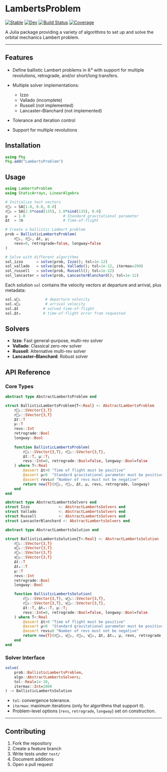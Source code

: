 # LambertsProblem

[![Stable](https://img.shields.io/badge/docs-stable-blue.svg)](https://burtony3.github.io/LambertsProblem.jl/stable/)
[![Dev](https://img.shields.io/badge/docs-dev-blue.svg)](https://burtony3.github.io/LambertsProblem.jl/dev/)
[![Build Status](https://github.com/burtony3/LambertsProblem.jl/actions/workflows/CI.yml/badge.svg?branch=main)](https://github.com/burtony3/LambertsProblem.jl/actions/workflows/CI.yml?query=branch%3Amain)
[![Coverage](https://codecov.io/gh/burtony3/LambertsProblem.jl/branch/main/graph/badge.svg)](https://codecov.io/gh/burtony3/LambertsProblem.jl)

A Julia package providing a variety of algorithms to set up and solve the orbital mechanics Lambert problem.

---

## Features

* Define ballistic Lambert problems in ℝ³ with support for multiple revolutions, retrograde, and/or short/long transfers.
* Multiple solver implementations:

  * Izzo
  * Vallado (incomplete)
  * Russell (not implemented)
  * Lancaster–Blanchard (not implemented)

* Tolerance and iteration control
* Support for multiple revolutions

## Installation

```julia
using Pkg
Pkg.add("LambertsProblem")
```

## Usage

```julia
using LambertsProblem
using StaticArrays, LinearAlgebra

# Initialize test vectors
r⃗₁ = SA[1.0, 0.0, 0.0]
r⃗₂ = SA[2.0*cosd(135), 2.0*sind(135), 0.0]
μ   = 1.0                 # Standard gravitational parameter
Δt  = 3π                  # Time-of-flight

# Create a ballistic Lambert problem
prob = BallisticLambertsProblem(
    r⃗₁, r⃗₂, Δt, μ;
    revs=0, retrograde=false, longway=false
)

# Solve with different algorithms
sol_izzo      = solve(prob, Izzo(); tol=1e-12)
sol_vallado   = solve(prob, Vallado(); tol=1e-12, itermax=200)
sol_russell   = solve(prob, Russell(); tol=1e-12)
sol_lancaster = solve(prob, LancasterBlanchard(); tol=1e-12)
```

Each solution `sol` contains the velocity vectors at departure and arrival, plus metadata:

```julia
sol.v⃗₁           # departure velocity
sol.v⃗₂           # arrival velocity
sol.Δt           # solved time-of-flight
sol.Δtₑ          # time-of-flight error from requested
```

## Solvers

* **Izzo**: Fast general-purpose, multi-rev solver
* **Vallado**: Classical zero-rev solver
* **Russell**: Alternative multi-rev solver
* **Lancaster–Blanchard**: Robust solver

## API Reference

### Core Types

```julia
abstract type AbstractLambertsProblem end

struct BallisticLambertsProblem{T<:Real} <: AbstractLambertsProblem
    r⃗₁::SVector{3,T}
    r⃗₂::SVector{3,T}
    Δt::T
    μ::T
    revs::Int
    retrograde::Bool
    longway::Bool
    
    function BallisticLambertsProblem(
        r⃗₁::SVector{3,T}, r⃗₂::SVector{3,T},
        Δt::T, μ::T;
        revs::Int=0, retrograde::Bool=false, longway::Bool=false
    ) where T<:Real
        @assert Δt>0 "Time of flight must be positive"
        @assert μ>0  "Standard gravitational parameter must be positive"
        @assert revs≥0 "Number of revs must not be negative"
        return new{T}(r⃗₁, r⃗₂, Δt, μ, revs, retrograde, longway)
    end
end
```

```julia
abstract type AbstractLambertsSolvers end
struct Izzo             <: AbstractLambertsSolvers end
struct Vallado          <: AbstractLambertsSolvers end
struct Russell          <: AbstractLambertsSolvers end
struct LancasterBlanchard <: AbstractLambertsSolvers end
```

```julia
abstract type AbstractLambertsSolution end

struct BallisticLambertsSolution{T<:Real} <: AbstractLambertsSolution
    r⃗₁::SVector{3,T}
    v⃗₁::SVector{3,T}
    r⃗₂::SVector{3,T}
    v⃗₂::SVector{3,T}
    Δt::T
    Δtₑ::T
    μ::T
    revs::Int
    retrograde::Bool
    longway::Bool

    function BallisticLambertsSolution(
        r⃗₁::SVector{3,T}, v⃗₁::SVector{3,T},
        r⃗₂::SVector{3,T}, v⃗₂::SVector{3,T},
        Δt::T, Δtₑ::T, μ::T;
        revs::Int=0, retrograde::Bool=false, longway::Bool=false
    ) where T<:Real
        @assert Δt>0 "Time of flight must be positive"
        @assert μ>0  "Standard gravitational parameter must be positive"
        @assert revs≥0 "Number of revs must not be negative"
        return new{T}(r⃗₁, v⃗₁, r⃗₂, v⃗₂, Δt, Δtₑ, μ, revs, retrograde, longway)
    end
end
```

### Solver Interface

```julia
solve(
    prob::BallisticLambertsProblem,
    algo::AbstractLambertsSolvers;
    tol::Real=1e-10,
    itermax::Int=1000
) -> BallisticLambertsSolution
```

* `tol`: convergence tolerance.
* `itermax`: maximum iterations (only for algorithms that support it).
* Problem-level options (`revs`, `retrograde`, `longway`) set on construction.

---

## Contributing

1. Fork the repository
2. Create a feature branch
3. Write tests under `test/`
4. Document additions
5. Open a pull request
